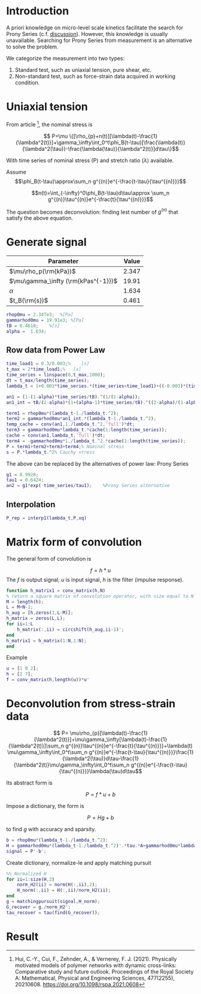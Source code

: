 # Introduction
A priori knowledge on micro-level scale kinetics facilitate the search for Prony Series (c.f. [discussion][search_PS_from_kinetics]). However, this knowledge is usually unavailable. Searching for Prony Series from measurement is an alternative to solve the problem. 

We categorize the measurement into two types:
1. Standard test, such as uniaxial tension, pure shear, etc.
2. Non-standard test, such as force-strain data acquired in working condition.

# Uniaxial tension
From article [^physical_gel], the nominal stress is
[^physical_gel]: Hui, C.-Y., Cui, F., Zehnder, A., & Vernerey, F. J. (2021). Physically motivated models of polymer networks with dynamic cross-links: Comparative study and future outlook. Proceedings of the Royal Society A: Mathematical, Physical and Engineering Sciences, 477(2255), 20210608. https://doi.org/10.1098/rspa.2021.0608

$$ P=\mu \{[\rho_{p}+n(t)][\lambda(t)-\frac{1}{\lambda^2(t)}]+\gamma_\infty\int_0^t\phi_B(t-\tau)[\frac{\lambda(t)}{\lambda^2(\tau)}-\frac{\lambda(\tau)}{\lambda^2(t)}]d\tau\}$$

With time series of nominal stress (P) and stretch ratio ($\lambda$) available.

Assume
$$\phi_B(t-\tau)\approx\sum_n g^{(n)}e^{-\frac{t-\tau}{\tau^{(n)}}}$$

$$n(t)=\int_{-\infty}^0\phi_B(t-\tau)d\tau\approx \sum_n g^{(n)}\tau^{(n)}e^{-\frac{t}{\tau^{(n)}}}$$

The question becomes deconvolution: finding lest number of $g^{(n)}$ that satisfy the above equation.

# Generate signal
| Parameter | Value |
| --------- | ----- |
| $\mu\rho_p(\rm{kPa})$ | $2.347$ |
| $\mu\gamma_\infty (\rm{kPas^{-1}})$ | $19.91$ |
| $\alpha$ | $1.634$ |
| $t_B(\rm{s})$ | $0.461$ |

```matlab
rhop0mu = 2.347e3;  %[Pa]
gammarhod0mu = 19.91e3; %[Pa]
tB = 0.4618;    %[s]
alpha =  1.634;
```
## Row data from Power Law
```matlab
time_load1 = 0.3/0.003;%    [s]
t_max = 2*time_load1;%   [s]
time_series = linspace(0,t_max,1000);
dt = t_max/length(time_series);
lambda_t = 1+0.003*time_series.*(time_series<time_load1)+((-0.003)*(time_series-time_load1)+0.003*time_load1).*(time_series>=time_load1);%    [1]

an1 = (1-(1-alpha)*time_series/tB).^(1/(1-alpha));
an1_int = tB/(2-alpha)*(1+(alpha-1)*time_series/tB).^((2-alpha)/(1-alpha));

term1 = rhop0mu*(lambda_t-1./lambda_t.^2);
term2 = gammarhod0mu*an1_int.*(lambda_t-1./lambda_t.^2);
temp_cache = conv(an1,1./lambda_t.^2,'full')*dt;
term3 = gammarhod0mu*lambda_t.*cache(1:length(time_series));
cache = conv(an1,lambda_t,'full')*dt;
term4 = -gammarhod0mu*1./lambda_t.^2.*cache(1:length(time_series));
P = term1+term2+term3+term4;% Nominal stress
s = P.*lambda_t.^2% Cauchy stress
```
The above can be replaced by the alternatives of power law: Prony Series
```matlab
g1 = 0.9928;
tau1 = 0.6424;
an2 = g1*exp(-time_series/tau1);    %Prony Series alternative
```
## Interpolation
```matlab
P_rep = interp1(lambda_t,P,xq)
```
# Matrix form of convolution
The general form of convolution is

$$f=h*u$$
The $f$ is output signal, $u$ is input signal, $h$ is the filter (impulse response).

```matlab
function h_matrix1 = conv_matrix(h,N)
% return a square matrix of convolution operator, with size equal to N
M = length(h);
L = M+N-1;
h_aug = [h,zeros(1,L-M)];
h_matrix = zeros(L,L);
for ii=1:L
    h_matrix(:,ii) = circshift(h_aug,ii-1)';
end
h_matrix1 = h_matrix(1:N,1:N);
end
```
Example
```matlab
u = [1 0 2];
h = [2 7];
f = conv_matrix(h,length(u))*u'
```

# Deconvolution from stress-strain data

$$ P= \mu\rho_{p}[\lambda(t)-\frac{1}{\lambda^2(t)}]+\mu\gamma_\infty[\lambda(t)-\frac{1}{\lambda^2(t)}]\sum_n g^{(n)}\tau^{(n)}e^{-\frac{t}{\tau^{(n)}}}+\lambda(t) \mu\gamma_\infty\int_0^t\sum_n g^{(n)}e^{-\frac{t-\tau}{\tau^{(n)}}}\frac{1}{\lambda^2(\tau)}d\tau-\frac{1}{\lambda^2(t)}\mu\gamma_\infty\int_0^t\sum_n g^{(n)}e^{-\frac{t-\tau}{\tau^{(n)}}}\lambda(\tau)d\tau$$

Its abstract form is

$$P=f*u+b$$

Impose a dictionary, the form is

$$P=Hg+b$$

to find $g$ with accuracy and sparsity.
```matlab
b = rhop0mu*(lambda_t-1./lambda_t.^2);
H = gammarhod0mu*(lambda_t-1./lambda_t.^2)'.*tau.*A+gammarhod0mu*lambda_t'.*conv_matrix(1./lambda_t.^2,length(time_series))*dt*A-gammarhod0mu*(1./lambda_t.^2)'.*conv_matrix(lambda_t,length(time_series))*dt*A;
signal = P'-b';
```
Create dictionary, normalize-le and apply matching pursuit
```matlab
%% Normalized H
for ii=1:size(H,2)
    norm_H2(ii) = norm(H(:,ii),2);
    H_norm(:,ii) = H(:,ii)/norm_H2(ii);
end
g = matchingpursuit(signal,H_norm);
G_recover = g./norm_H2';
tau_recover = tau(find(G_recover));
```
# Result



[search_PS_from_kinetics]: ./search_PS_from_kinetics.md